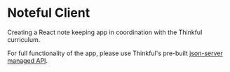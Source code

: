 # Noteful Client

Creating a React note keeping app in coordination with the Thinkful curriculum.

For full functionality of the app, please use Thinkful's pre-built [json-server managed API](https://github.com/tomatau/noteful-json-server).
